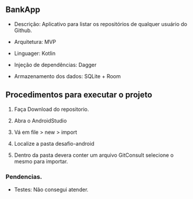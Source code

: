 ## BankApp

-   Descrição: Aplicativo para listar os repositórios de qualquer usuário do Github.

-   Arquitetura: MVP
    
-   Linguager: Kotlin
    
-   Injeção de dependências: Dagger

-   Armazenamento dos dados: SQLite + Room
    

## Procedimentos para executar o projeto

1.  Faça Download do repositorio.
    
2.  Abra o AndroidStudio
    
3.  Vá em file > new > import
    
4.  Localize a pasta desafio-android
    
5.  Dentro da pasta devera conter um arquivo GitConsult selecione o mesmo para importar.

### Pendencias.
- Testes: Não consegui atender.
